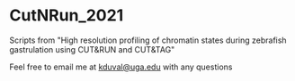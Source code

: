 # CutNRun_2021
Scripts from "High resolution profiling of chromatin states during zebrafish gastrulation using CUT&RUN and CUT&TAG"

Feel free to email me at kduval@uga.edu with any questions
